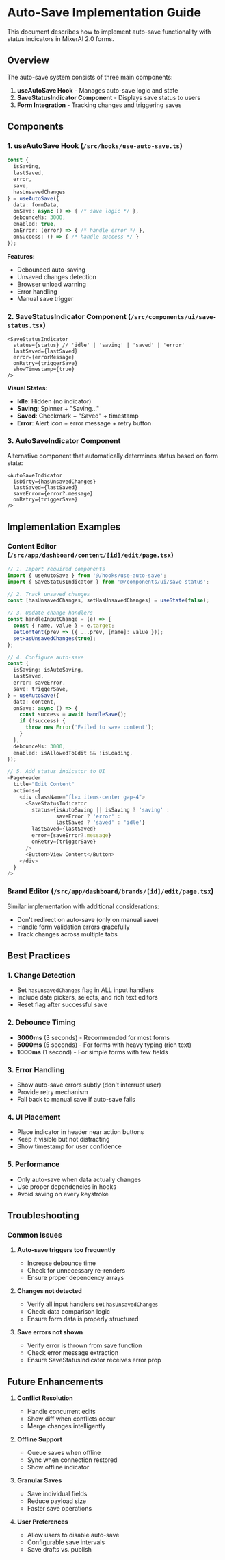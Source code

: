 # Auto-Save Implementation Guide

This document describes how to implement auto-save functionality with status indicators in MixerAI 2.0 forms.

## Overview

The auto-save system consists of three main components:
1. **useAutoSave Hook** - Manages auto-save logic and state
2. **SaveStatusIndicator Component** - Displays save status to users
3. **Form Integration** - Tracking changes and triggering saves

## Components

### 1. useAutoSave Hook (`/src/hooks/use-auto-save.ts`)

```typescript
const {
  isSaving,
  lastSaved,
  error,
  save,
  hasUnsavedChanges
} = useAutoSave({
  data: formData,
  onSave: async () => { /* save logic */ },
  debounceMs: 3000,
  enabled: true,
  onError: (error) => { /* handle error */ },
  onSuccess: () => { /* handle success */ }
});
```

**Features:**
- Debounced auto-saving
- Unsaved changes detection
- Browser unload warning
- Error handling
- Manual save trigger

### 2. SaveStatusIndicator Component (`/src/components/ui/save-status.tsx`)

```tsx
<SaveStatusIndicator
  status={status} // 'idle' | 'saving' | 'saved' | 'error'
  lastSaved={lastSaved}
  error={errorMessage}
  onRetry={triggerSave}
  showTimestamp={true}
/>
```

**Visual States:**
- **Idle**: Hidden (no indicator)
- **Saving**: Spinner + "Saving..."
- **Saved**: Checkmark + "Saved" + timestamp
- **Error**: Alert icon + error message + retry button

### 3. AutoSaveIndicator Component

Alternative component that automatically determines status based on form state:

```tsx
<AutoSaveIndicator
  isDirty={hasUnsavedChanges}
  lastSaved={lastSaved}
  saveError={error?.message}
  onRetry={triggerSave}
/>
```

## Implementation Examples

### Content Editor (`/src/app/dashboard/content/[id]/edit/page.tsx`)

```typescript
// 1. Import required components
import { useAutoSave } from '@/hooks/use-auto-save';
import { SaveStatusIndicator } from '@/components/ui/save-status';

// 2. Track unsaved changes
const [hasUnsavedChanges, setHasUnsavedChanges] = useState(false);

// 3. Update change handlers
const handleInputChange = (e) => {
  const { name, value } = e.target;
  setContent(prev => ({ ...prev, [name]: value }));
  setHasUnsavedChanges(true);
};

// 4. Configure auto-save
const {
  isSaving: isAutoSaving,
  lastSaved,
  error: saveError,
  save: triggerSave,
} = useAutoSave({
  data: content,
  onSave: async () => {
    const success = await handleSave();
    if (!success) {
      throw new Error('Failed to save content');
    }
  },
  debounceMs: 3000,
  enabled: isAllowedToEdit && !isLoading,
});

// 5. Add status indicator to UI
<PageHeader
  title="Edit Content"
  actions={
    <div className="flex items-center gap-4">
      <SaveStatusIndicator
        status={isAutoSaving || isSaving ? 'saving' : 
                saveError ? 'error' : 
                lastSaved ? 'saved' : 'idle'}
        lastSaved={lastSaved}
        error={saveError?.message}
        onRetry={triggerSave}
      />
      <Button>View Content</Button>
    </div>
  }
/>
```

### Brand Editor (`/src/app/dashboard/brands/[id]/edit/page.tsx`)

Similar implementation with additional considerations:
- Don't redirect on auto-save (only on manual save)
- Handle form validation errors gracefully
- Track changes across multiple tabs

## Best Practices

### 1. Change Detection
- Set `hasUnsavedChanges` flag in ALL input handlers
- Include date pickers, selects, and rich text editors
- Reset flag after successful save

### 2. Debounce Timing
- **3000ms** (3 seconds) - Recommended for most forms
- **5000ms** (5 seconds) - For forms with heavy typing (rich text)
- **1000ms** (1 second) - For simple forms with few fields

### 3. Error Handling
- Show auto-save errors subtly (don't interrupt user)
- Provide retry mechanism
- Fall back to manual save if auto-save fails

### 4. UI Placement
- Place indicator in header near action buttons
- Keep it visible but not distracting
- Show timestamp for user confidence

### 5. Performance
- Only auto-save when data actually changes
- Use proper dependencies in hooks
- Avoid saving on every keystroke

## Troubleshooting

### Common Issues

1. **Auto-save triggers too frequently**
   - Increase debounce time
   - Check for unnecessary re-renders
   - Ensure proper dependency arrays

2. **Changes not detected**
   - Verify all input handlers set `hasUnsavedChanges`
   - Check data comparison logic
   - Ensure form data is properly structured

3. **Save errors not shown**
   - Verify error is thrown from save function
   - Check error message extraction
   - Ensure SaveStatusIndicator receives error prop

## Future Enhancements

1. **Conflict Resolution**
   - Handle concurrent edits
   - Show diff when conflicts occur
   - Merge changes intelligently

2. **Offline Support**
   - Queue saves when offline
   - Sync when connection restored
   - Show offline indicator

3. **Granular Saves**
   - Save individual fields
   - Reduce payload size
   - Faster save operations

4. **User Preferences**
   - Allow users to disable auto-save
   - Configurable save intervals
   - Save drafts vs. publish